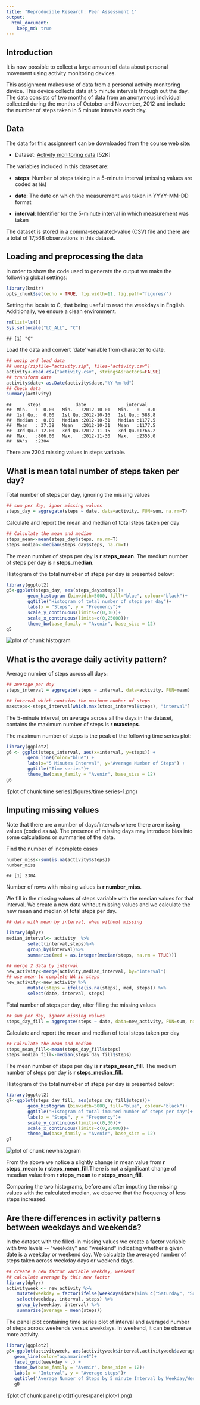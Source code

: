 ```yaml
---
title: "Reproducible Research: Peer Assessment 1"
output: 
  html_document:
    keep_md: true
---
```


## Introduction
It is now possible to collect a large amount of data about personal
movement using activity monitoring devices.

This assignment makes use of data from a personal activity monitoring
device. This device collects data at 5 minute intervals through out the
day. The data consists of two months of data from an anonymous
individual collected during the months of October and November, 2012
and include the number of steps taken in 5 minute intervals each day.

## Data

The data for this assignment can be downloaded from the course web
site:

* Dataset: [Activity monitoring data](https://d396qusza40orc.cloudfront.net/repdata%2Fdata%2Factivity.zip) [52K]

The variables included in this dataset are:

* **steps**: Number of steps taking in a 5-minute interval (missing
    values are coded as `NA`)

* **date**: The date on which the measurement was taken in YYYY-MM-DD
    format

* **interval**: Identifier for the 5-minute interval in which
    measurement was taken



The dataset is stored in a comma-separated-value (CSV) file and there
are a total of 17,568 observations in this
dataset.

## Loading and preprocessing the data

In order to show the code used to generate the output we make the following 
global settings:


```r
library(knitr)
opts_chunk$set(echo = TRUE, fig.width=11, fig.path="figures/")
```

Setting the locale to C, that being useful to read the weekdays in English. 
Additionally, we ensure a clean environment. 


```r
rm(list=ls())
Sys.setlocale("LC_ALL", "C")
```

```
## [1] "C"
```

Load the data and convert 'date' variable from character to date.


```r
## unzip and load data
## unzip(zipfile="activity.zip", files="activity.csv")
activity<-read.csv("activity.csv", stringsAsFactors=FALSE)
## transform date
activity$date<-as.Date(activity$date,"%Y-%m-%d")
## Check data
summary(activity)
```

```
##      steps             date               interval     
##  Min.   :  0.00   Min.   :2012-10-01   Min.   :   0.0  
##  1st Qu.:  0.00   1st Qu.:2012-10-16   1st Qu.: 588.8  
##  Median :  0.00   Median :2012-10-31   Median :1177.5  
##  Mean   : 37.38   Mean   :2012-10-31   Mean   :1177.5  
##  3rd Qu.: 12.00   3rd Qu.:2012-11-15   3rd Qu.:1766.2  
##  Max.   :806.00   Max.   :2012-11-30   Max.   :2355.0  
##  NA's   :2304
```

There are 2304 missing values in steps variable.

## What is mean total number of steps taken per day?

Total number of steps per day, ignoring the missing values


```r
## sum per day, ignor missing values
steps_day = aggregate(steps ~ date, data=activity, FUN=sum, na.rm=T)
```

Calculate and report the mean and median of total steps taken per day


```r
## Calculate the mean and median
steps_mean<-mean(steps_day$steps, na.rm=T)
steps_median<-median(steps_day$steps, na.rm=T)
```

The mean number of steps per day is **r steps_mean**.
The medium number of steps per day is **r steps_median**.

Histogram of the total numeber of steps per day is presented below:


```r
library(ggplot2)
g5<-ggplot(steps_day, aes(steps_day$steps))+
        geom_histogram (binwidth=5000, fill="blue", colour="black")+
        ggtitle("Histogram of total number of steps per day")+
        labs(x = "Steps", y = "Frequency")+
        scale_y_continuous(limits=c(0,30))+
        scale_x_continuous(limits=c(0,25000))+
        theme_bw(base_family = "Avenir", base_size = 12)
g5
```

![plot of chunk histogram](figures/histogram-1.png) 

## What is the average daily activity pattern?
Average number of steps across all days:


```r
## average per day
steps_interval = aggregate(steps ~ interval, data=activity, FUN=mean)
```


```r
## interval which contains the maximum number of steps
maxsteps<-steps_interval[which.max(steps_interval$steps), "interval"]
```
The 5-minute interval, on average across all the days in the dataset, contains the maximum number of steps is  **r maxsteps**.

The maximum number of steps is the peak of the following time series plot:


```r
library(ggplot2)
g6 <- ggplot(steps_interval, aes(x=interval, y=steps)) +
        geom_line(color="blue") +
        labs(x="5 Minutes Interval", y="Average Number of Steps") +
        ggtitle("Time series")+
        theme_bw(base_family = "Avenir", base_size = 12)
g6
```

![plot of chunk time series](figures/time series-1.png) 

## Imputing missing values
Note that there are a number of days/intervals where there are missing
values (coded as `NA`). The presence of missing days may introduce
bias into some calculations or summaries of the data.

Find the number of incomplete cases


```r
number_miss<-sum(is.na(activity$steps))
number_miss
```

```
## [1] 2304
```

Number of rows with missing values is  **r number_miss**.

We fill in the missing values of steps variable with the median values for that 
interval. We create a new data whitout missing values and we calculate the new mean and median of total steps per day.


```r
## data with mean by interval, when without missing 

library(dplyr)
median_interval<- activity  %>%
        select(interval,steps)%>%
        group_by(interval)%>%
        summarise(med = as.integer(median(steps, na.rm = TRUE)))

## merge 2 data by interval
new_activity<-merge(activity,median_interval, by="interval")
## use mean to complete NA in steps
new_activity<-new_activity %>%
        mutate(steps = ifelse(is.na(steps), med, steps)) %>%
        select(date, interval, steps)
```

Total number of steps per day, after filling the missing values


```r
## sum per day, ignorr missing values
steps_day_fill = aggregate(steps ~ date, data=new_activity, FUN=sum, na.rm=T)
```

Calculate and report the mean and median of total steps taken per day


```r
## Calculate the mean and median
steps_mean_fill<-mean(steps_day_fill$steps)
steps_median_fill<-median(steps_day_fill$steps)
```

The mean number of steps per day is **r steps_mean_fill**.
The medium number of steps per day is **r steps_median_fill**.

Histogram of the total numeber of steps per day is presented below:


```r
library(ggplot2)
g7<-ggplot(steps_day_fill, aes(steps_day_fill$steps))+
        geom_histogram (binwidth=5000, fill="blue", colour="black")+
        ggtitle("Histogram of total imputed number of steps per day")+
        labs(x = "Steps", y = "Frequency")+
        scale_y_continuous(limits=c(0,30))+
        scale_x_continuous(limits=c(0,25000))+
        theme_bw(base_family = "Avenir", base_size = 12)
g7
```

![plot of chunk newhistogram](figures/newhistogram-1.png) 

From the above we notice a slightly change in mean value from **r steps_mean** to **r steps_mean_fill**.There is not a significant change of meadian value from
**r steps_mean** to **r steps_mean_fill**. 

Comparing the two histograms, before and after imputing the missing values
with the calculated median, we observe that the frequency of less steps increased.



## Are there differences in activity patterns between weekdays and weekends?

In the dataset with the filled-in missing values we create a factor variable with two levels -- "weekday" and "weekend" indicating whether a given date is a weekday or weekend day. We calculate the averaged number of steps taken across weekday days or weekend days. 


```r
## create a new factor variable weekday, weekend
## calculate average by this new factor
library(dplyr)
activityweek <- new_activity %>%
    mutate(weekday = factor(ifelse(weekdays(date)%in% c("Saturday", "Sunday"), "Weekend", "Weekday"))) %>%
    select(weekday, interval, steps) %>%
    group_by(weekday, interval) %>%
    summarise(average = mean(steps))
```

The panel plot containing time series plot of interval and averaged number of steps across weekends versus weekdays. In weekend, it can be observe more activity.


```r
library(ggplot2)
g8<-ggplot(activityweek, aes(activityweek$interval,activityweek$average))+
   geom_line(color="aquamarine4")+
   facet_grid(weekday ~ .) +
   theme_bw(base_family = "Avenir", base_size = 12)+
   labs(x = "Interval", y = "Average steps")+
   ggtitle('Average Number of Steps by 5 minute Interval by Weekday/Weekend')     
   g8
```

![plot of chunk panel plot](figures/panel plot-1.png) 




   
